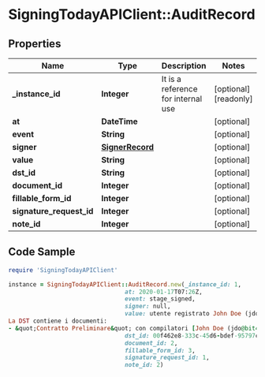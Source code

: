 # SigningTodayAPIClient::AuditRecord

## Properties

Name | Type | Description | Notes
------------ | ------------- | ------------- | -------------
**_instance_id** | **Integer** | It is a reference for internal use | [optional] [readonly] 
**at** | **DateTime** |  | [optional] 
**event** | **String** |  | [optional] 
**signer** | [**SignerRecord**](SignerRecord.md) |  | [optional] 
**value** | **String** |  | [optional] 
**dst_id** | **String** |  | [optional] 
**document_id** | **Integer** |  | [optional] 
**fillable_form_id** | **Integer** |  | [optional] 
**signature_request_id** | **Integer** |  | [optional] 
**note_id** | **Integer** |  | [optional] 

## Code Sample

```ruby
require 'SigningTodayAPIClient'

instance = SigningTodayAPIClient::AuditRecord.new(_instance_id: 1,
                                 at: 2020-01-17T07:26Z,
                                 event: stage_signed,
                                 signer: null,
                                 value: utente registrato John Doe (jdo@bit4id.com) ha pubblicato la DST &quot;Contratto&quot; (aeaa6c62-8b59-4fac-9419-8e9a95aea410)
La DST contiene i documenti:
- &quot;Contratto Preliminare&quot; con compilatori [John Doe (jdo@bit4id.com)] e firmatari [Adam Smith (adam.smith@email.com)],
                                 dst_id: 00f462e8-333c-45d6-bdef-95797cc1a2a9,
                                 document_id: 2,
                                 fillable_form_id: 3,
                                 signature_request_id: 1,
                                 note_id: 2)
```


